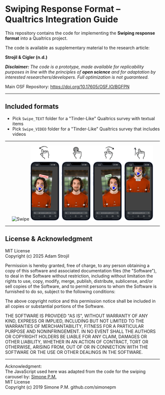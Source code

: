 # Swiping Response Format – Qualtrics Integration Guide

This repository contains the code for implementing the **Swiping response format** into a Qualtrics project.

The code is available as supplementary material to the research article:

**Strojil & Cígler (n.d.)**

***Disclaimer:** The code is a prototype, made available for replicability purposes in line with the principles of **open science** and for adaptation by interested researchers/developers. Full optimization is not guaranteed.*

Main OSF Repository: https://doi.org/10.17605/OSF.IO/BGFPN

---

## Included formats
- Pick `Swipe_TEXT` folder for a "Tinder-Like" Qualtrics survey with textual items
- Pick `Swipe_VIDEO` folder for a "Tinder-Like" Qualtrics survey that includes videos 

---

<p align="center">
  <img src="https://github.com/adamstr99/swipescale/blob/8aec32c233a5d0e622f6a5bcd72fd205f0766306/Swipe.png" alt="Swipe" width="400">
  <img src="https://github.com/strojiladam/swipescale/blob/300c9bd33af14215edaf5e94ddff5b81caa5e003/Swipe_VIDEO/videoswipe.png" alt="Swipe Video" width="400">
</p>

---

## License & Acknowledgment

MIT License  
Copyright (c) 2025 Adam Strojil

Permission is hereby granted, free of charge, to any person obtaining a copy
of this software and associated documentation files (the "Software"), to deal
in the Software without restriction, including without limitation the rights
to use, copy, modify, merge, publish, distribute, sublicense, and/or sell
copies of the Software, and to permit persons to whom the Software is
furnished to do so, subject to the following conditions:

The above copyright notice and this permission notice shall be included in all
copies or substantial portions of the Software.

THE SOFTWARE IS PROVIDED "AS IS", WITHOUT WARRANTY OF ANY KIND, EXPRESS OR
IMPLIED, INCLUDING BUT NOT LIMITED TO THE WARRANTIES OF MERCHANTABILITY,
FITNESS FOR A PARTICULAR PURPOSE AND NONINFRINGEMENT. IN NO EVENT SHALL THE
AUTHORS OR COPYRIGHT HOLDERS BE LIABLE FOR ANY CLAIM, DAMAGES OR OTHER
LIABILITY, WHETHER IN AN ACTION OF CONTRACT, TORT OR OTHERWISE, ARISING FROM,
OUT OF OR IN CONNECTION WITH THE SOFTWARE OR THE USE OR OTHER DEALINGS IN THE
SOFTWARE.

---

Acknowledgment:  
The JavaScript used here was adapted from the code for the swiping carousel by: [Simone P.M.](https://github.com/simonepm)  
MIT License  
Copyright (c) 2019 Simone P.M. github.com/simonepm
